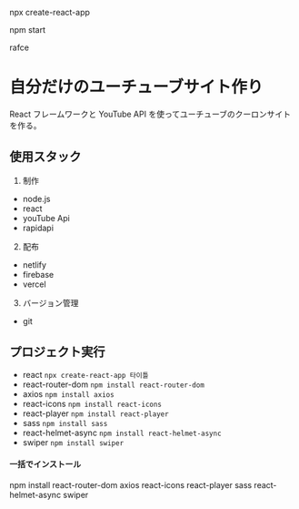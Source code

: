 npx create-react-app

npm start

rafce

# 自分だけのユーチューブサイト作り

React フレームワークと YouTube API を使ってユーチューブのクーロンサイトを作る。

## 使用スタック

1. 制作

- node.js
- react
- youTube Api
- rapidapi

2. 配布

- netlify
- firebase
- vercel

3. バージョン管理

- git

## プロジェクト実行

- react `npx create-react-app 타이틀`
- react-router-dom `npm install react-router-dom`
- axios `npm install axios`
- react-icons `npm install react-icons`
- react-player `npm install react-player`
- sass `npm install sass`
- react-helmet-async `npm install react-helmet-async`
- swiper `npm install swiper`

#### 一括でインストール

npm install react-router-dom axios react-icons react-player sass react-helmet-async swiper
